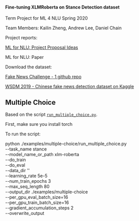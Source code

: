#### Fine-tuning XLMRoberta on Stance Detection dataset

Term Project for ML 4 NLU Spring 2020

Team Members: Kailin Zheng, Andrew Lee, Daniel Chain

Project reports:

[ML for NLU: Project Proposal Ideas](https://docs.google.com/document/d/12sBCYTukK23mchlKxJwZbAb8vDIgQvKfEPZajhtlcFY/edit)

ML for NLU: Paper

Download the dataset:

[Fake News Challenge - 1 github repo](https://github.com/FakeNewsChallenge/fnc-1)

[WSDM 2019 - Chinese fake news detection dataset on Kaggle](https://www.kaggle.com/c/fake-news-pair-classification-challenge/data)


## Multiple Choice

Based on the script [`run_multiple_choice.py`]().

First, make sure you install torch

To run the script:

python ./examples/multiple-choice/run_multiple_choice.py \
--task_name stance \
--model_name_or_path xlm-roberta \
--do_train \
--do_eval \
--data_dir '' \
--learning_rate 5e-5 \
--num_train_epochs 3 \
--max_seq_length 80 \
--output_dir ./examples/multiple-choice \
--per_gpu_eval_batch_size=16 \
--per_gpu_train_batch_size=16 \
--gradient_accumulation_steps 2 \
--overwrite_output
